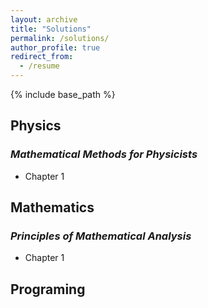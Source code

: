 ```yaml
---
layout: archive
title: "Solutions"
permalink: /solutions/
author_profile: true
redirect_from:
  - /resume
---
```


{% include base_path %}

## Physics

### _Mathematical Methods for Physicists_

* Chapter 1

## Mathematics

### _Principles of Mathematical Analysis_

* Chapter 1

## Programing
